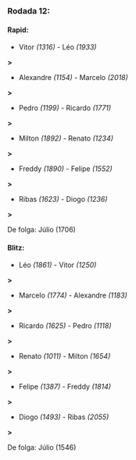 ### Rodada 12:

#### Rapid:

* Vitor *(1316)*     -     Léo *(1933)*

 **>** 
* Alexandre *(1154)*     -     Marcelo *(2018)*

 **>** 
* Pedro *(1199)*     -     Ricardo *(1771)*

 **>** 
* Milton *(1892)*     -     Renato *(1234)*

 **>** 
* Freddy *(1890)*     -     Felipe *(1552)*

 **>** 
* Ribas *(1623)*     -     Diogo *(1236)*

 **>** 

De folga: Júlio (1706)

#### Blitz:

* Léo *(1861)*     -     Vitor *(1250)*

 **>** 
* Marcelo *(1774)*     -     Alexandre *(1183)*

 **>** 
* Ricardo *(1625)*     -     Pedro *(1118)*

 **>** 
* Renato *(1011)*     -     Milton *(1654)*

 **>** 
* Felipe *(1387)*     -     Freddy *(1814)*

 **>** 
* Diogo *(1493)*     -     Ribas *(2055)*

 **>** 

De folga: Júlio (1546)

